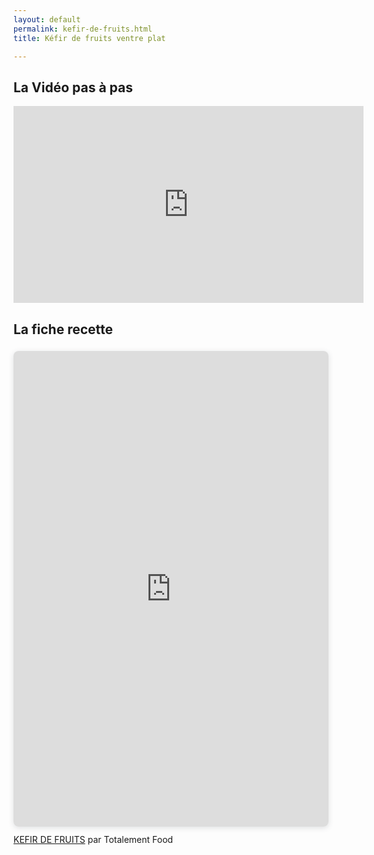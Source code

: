 ```yaml
---
layout: default
permalink: kefir-de-fruits.html
title: Kéfir de fruits ventre plat

---
```


## La Vidéo pas à pas

<iframe width="560" height="315" src="https://www.youtube.com/embed/tQ-jc1mbaNU" title="YouTube video player" frameborder="0" allow="accelerometer; autoplay; clipboard-write; encrypted-media; gyroscope; picture-in-picture" allowfullscreen></iframe>

## La fiche recette

<div style="position: relative; width: 100%; height: 0; padding-top: 141.4286%;
 padding-bottom: 48px; box-shadow: 0 2px 8px 0 rgba(63,69,81,0.16); margin-top: 1.6em; margin-bottom: 0.9em; overflow: hidden;
 border-radius: 8px; will-change: transform;">
  <iframe loading="lazy" style="position: absolute; width: 100%; height: 100%; top: 0; left: 0; border: none; padding: 0;margin: 0;"
    src="https:&#x2F;&#x2F;www.canva.com&#x2F;design&#x2F;DAFIcbAqFUE&#x2F;view?embed" allowfullscreen="allowfullscreen" allow="fullscreen">
  </iframe>
</div>
<a href="https:&#x2F;&#x2F;www.canva.com&#x2F;design&#x2F;DAFIcbAqFUE&#x2F;view?utm_content=DAFIcbAqFUE&amp;utm_campaign=designshare&amp;utm_medium=embeds&amp;utm_source=link" target="_blank" rel="noopener">KEFIR DE FRUITS</a> par Totalement Food